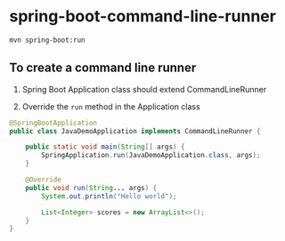 # spring-boot-command-line-runner

```bash
mvn spring-boot:run
```

## To create a command line runner

1. Spring Boot Application class should extend CommandLineRunner

2. Override the `run` method in the Application class

```java
@SpringBootApplication
public class JavaDemoApplication implements CommandLineRunner {

	public static void main(String[] args) {
		SpringApplication.run(JavaDemoApplication.class, args);
	}

	@Override
	public void run(String... args) {
		System.out.println("Hello world");

		List<Integer> scores = new ArrayList<>();
	}
}
```